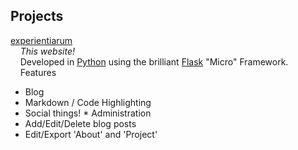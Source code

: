 <h2>Projects</h2><a target="_blank" rel="nofollow" href="https://github.com/feltnerm/experientiarum">experientiarum</a><br>&nbsp; &nbsp;&nbsp;<i>This website!</i> <br>&nbsp; &nbsp;&nbsp;Developed in <a target="_blank" rel="nofollow" href="http://www.python.org">Python</a>&nbsp;using the brilliant <a target="_blank" rel="nofollow" href="http://flask.pocoo.org">Flask</a>&nbsp;"Micro" Framework.
<br>&nbsp; &nbsp;&nbsp;Features<br><ul><li>Blog</li><li>Markdown / Code Highlighting</li><li>Social things!
* Administration</li><li>Add/Edit/Delete blog posts</li><li>Edit/Export 'About' and 'Project'</li></ul>